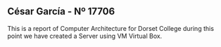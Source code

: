 
## César García  - Nº 17706


This is a report of Computer Architecture for Dorset College during this point we have created a Server using VM Virtual Box. 

